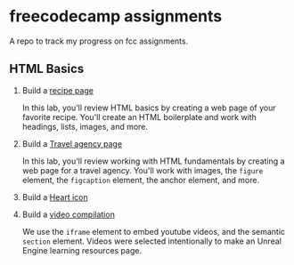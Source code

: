# freecodecamp assignments

A repo to track my progress on fcc assignments.

## HTML Basics

1. Build a [recipe page](basic-html/recipe.html)

   In this lab, you'll review HTML basics by creating a web page of your favorite recipe. You'll create an HTML boilerplate and work with headings, lists, images, and more.

2. Build a [Travel agency page](basic-html/travel-agency.html)

   In this lab, you'll review working with HTML fundamentals by creating a web page for a travel agency. You'll work with images, the `figure` element, the `figcaption` element, the anchor element, and more.

3. Build a [Heart icon](basic-html/heart-icon.html)

4. Build a [video compilation](basic-html/video-compilation.html)

   We use the `iframe` element to embed youtube videos, and the semantic `section` element.
   Videos were selected intentionally to make an Unreal Engine learning resources page.
